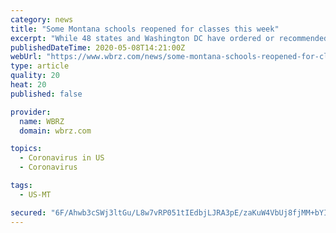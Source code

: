 ```yaml
---
category: news
title: "Some Montana schools reopened for classes this week"
excerpt: "While 48 states and Washington DC have ordered or recommended that schools close through the end of the academic year because of the coronavirus pandemic, schools in Montana and in Idaho opened this week,"
publishedDateTime: 2020-05-08T14:21:00Z
webUrl: "https://www.wbrz.com/news/some-montana-schools-reopened-for-classes-this-week/"
type: article
quality: 20
heat: 20
published: false

provider:
  name: WBRZ
  domain: wbrz.com

topics:
  - Coronavirus in US
  - Coronavirus

tags:
  - US-MT

secured: "6F/Ahwb3cSWj3ltGu/L8w7vRP051tIEdbjLJRA3pE/zaKuW4VbUj8fjMM+bYINt5CaAz+N5HYoJr1hFkqothyCofNNVqYbmz0SJEqe7xtUrAYjB6RsA25MDD4oKGQYbpvKArgW8QmPuel908yQVt/ovVYDuyujORGaZl1UIDRE6FnKCJdATtdoMEMyEGsXHJsgKZSdWdzBKa4XsuLKN9mQoVO+5s/TQNk0Wqouc9TBCzb2YhtaKCNFjpsPwmno8lHBt3NK2QaAotEi0DGe9iLoCw0+dpG459Ww+joQlQTWo4ItMGxjQevGy7KWSgd8QlPiZjEbE/O5X5jCphgF+PhNwsO94lmwCUWJLPFUdzGjrVUUeboqyc2/TYw+disxPQ96Xk1igKnj0j7XX6iafksIk/qO40yYiVHHLsrNZkf88g+dCGY4WnUkEUsRHBB/My5k6bo+lDtYJScY/AluzuHaPp/bkbZpLTolY9UcS94s0=;ZY5iZC/mFNEP5WRUDD/8gw=="
---
```


